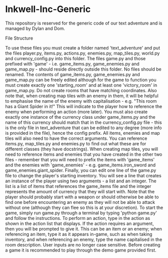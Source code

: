 # Inkwell-Inc-Generic
 This repository is reserved for the generic code of our text adventure and is managed by Dylan and Dom.
 
File Structure

To use these files you must create a folder named 'text_adventure' and put the files player.py, items.py, actions.py, enemies.py, map_tiles.py, world.py and currency_config.py into this folder. The files game.py and those prefixed with 'game' - i.e. game_items.py, game_enemies.py and game_map.py - should reside directly outside this folder. No files should be renamed. The contents of game_items.py, game_enemies.py and game_map.py can be freely edited although for the game to function you must create exactly one 'starting_room' and at least one 'victory_room' in game_map.py. Do not create rooms that have matching coordinates. Also note that, when creating map tiles with an enemy in them, it will be helpful to emphasise the name of the enemy with capitalisation - e.g. "This room has a Giant Spider in it!" This will indicate to the player how to reference the enemy when performing an action (more later). You must also create exactly one instance of the currency class under game_items.py and the name of this currency should match that in the currency_config.py file - this is the only file in text_adventure that can be edited to any degree (more info is provided in the file), hence the config prefix. All items, enemies and map tiles will also need to have the correct arguments. You can reference items.py, map_tiles.py and enemies.py to find out what these are for different classes (they have docstrings). When creating map tiles, you will need to reference items and enemies that you have created in the other two files - remember that you will need to prefix the items with 'game_items' and the enemies with 'game_enemies' - e.g. game_items.iron_sword and game_enemies.giant_spider. Finally, you can edit one line of the game.py file to change the player's starting inventory. You will see a line that creates an instance of the player using two arguments - a list and an integer. The list is a list of items that references the game_items file and the integer represents the amount of currency that they will start with. Note that the player should probably start with a weapon or should otherwise be able to find one before encountering an enemy as they will not be able to attack without one (although they can flee so this is at your discretion).
 To start the game, simply run game.py through a terminal by typing 'python game.py' and follow the instructions. To perform an action, type in the action as shown in the action list that displays. If the action requires an argument, then you will be prompted to give it. This can be an item or an enemy; when referencing an item, type it as it appears in-game, such as when taking inventory, and when referencing an enemy, type the name capitalised in the room description. User inputs are no longer case sensitive.
  Before creating a game it is recommended to play through the demo game provided first.
